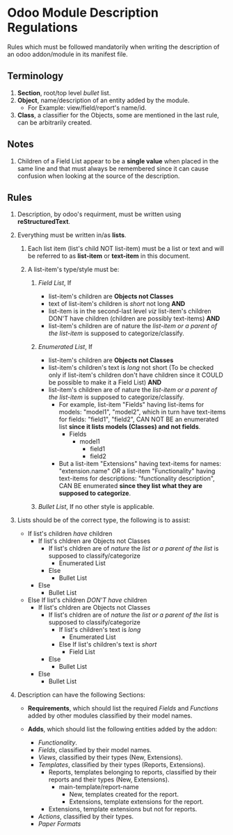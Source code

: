 # **Odoo Module Description Regulations**

Rules which must be followed mandatorily when writing the description of an odoo addon/module in its manifest file.

## Terminology
1. **Section**, root/top level *bullet* list.
2. **Object**, name/description of an entity added by the module. 
	- For Example: view/field/report's name/id.
2. **Class**, a classifier for the Objects, some are mentioned in the last rule, can be arbitrarily created.

## Notes

1. Children of a Field List appear to be a **single value** when placed in the same line and that must always be remembered since it can cause confusion when looking at the source of the description.

## Rules

1. Description, by odoo's requirment, must be written using  **reStructuredText**.

2. Everything must be written in/as **lists**.
	1. Each list item (list's child NOT list-item) must be a list or text and will be referred to as **list-item** or **text-item** in this document.

	2. A list-item's type/style must be:
		1. *Field List*, If
			- list-item's children are **Objects not Classes**
			- text of list-item's children is *short* not long **AND**
			- list-item is in the second-last level *viz* list-item's children DON'T have children (children are possibly text-items) **AND**
			- list-item's children are of nature the *list-item or a parent of the list-item* is supposed to categorize/classify.
		2. *Enumerated List*, If
			- list-item's children are **Objects not Classes**
			- list-item's children's text is *long* not short (To be checked only if list-item's children don't have children since it COULD be possible to make it a Field List) **AND**
			- list-item's children are of nature the *list-item or a parent of the list-item* is supposed to categorize/classify.
				- For example, list-item "Fields" having list-items for models: "model1", "model2", which in turn have text-items for fields: "field1", "field2", CAN NOT BE an enumerated list **since it lists models (Classes) and not fields**.
					- Fields
						- model1
							- field1
							- field2
				- But a list-item "Extensions" having text-items for names: "extension.name" *OR* a list-item "Functionality" having text-items for descriptions: "functionality description", CAN BE enumerated **since they list what they are supposed to categorize**.

		3. *Bullet List*, If no other style is applicable.

3. Lists should be of the correct type, the following is to assist:
	- If list's children *have* children
		- If list's chldren are Objects not Classes
			- If list's chldren are of *nature* the *list or a parent of the list* is supposed to classify/categorize
				- Enumerated List
			- Else
				- Bullet List
		- Else
			- Bullet List
	- Else If list's children *DON'T have* children
		- If list's chldren are Objects not Classes
			- If list's chldren are of *nature* the *list or a parent of the list* is supposed to classify/categorize
				- If list's children's text is *long*
					- Enumerated List
				- Else If list's children's text is *short*
					- Field List
			- Else
				- Bullet List
		- Else
			- Bullet List

4. Description can have the following Sections:
	- **Requirements**, which should list the required *Fields* and *Functions* added by other modules classified by their model names.

	- **Adds**, which should list the following entities added by the addon:
		- *Functionality*.
		- *Fields*, classified by their model names.
		- *Views*, classified by their types (New, Extensions).
		- *Templates*, classified by their types (Reports, Extensions).
			- Reports, templates belonging to reports, classified by their reports and their types (New, Extensions).
				- main-template/report-name
					- New, templates created for the report.
					- Extensions, template extensions for the report.
			- Extensions, template extensions but not for reports.
		- *Actions*, classified by their types.
		- *Paper Formats*